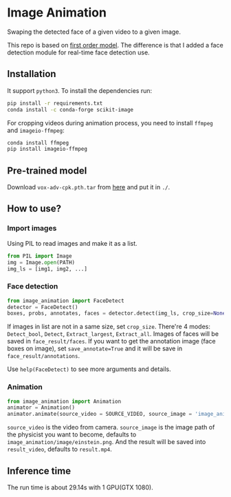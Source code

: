 # Image Animation
Swaping the detected face of a given video to a given image.

This repo is based on [first order model](https://github.com/AliaksandrSiarohin/first-order-model). 
The difference is that I added a face detection module for real-time face detection use.


## Installation

It support `python3`. To install the dependencies run:
```bash
pip install -r requirements.txt
conda install -c conda-forge scikit-image
```

For cropping videos during animation process, you need to install `ffmpeg` and `imageio-ffmpeg`:
```bash
conda install ffmpeg
pip install imageio-ffmpeg
```

## Pre-trained model

Download `vox-adv-cpk.pth.tar` from [here](https://drive.google.com/drive/folders/1PyQJmkdCsAkOYwUyaj_l-l0as-iLDgeH) and put it in `./`.


## How to use?

### Import images
Using PIL to read images and make it as a list.
```python
from PIL import Image
img = Image.open(PATH)
img_ls = [img1, img2, ...]
```

### Face detection
```python
from image_animation import FaceDetect
detector = FaceDetect()
boxes, probs, annotates, faces = detector.detect(img_ls, crop_size=None, mode = 'Extract_largest')
```
If images in list are not in a same size, set `crop_size`.
There're 4 modes: `Detect_bool`, `Detect`, `Extract_largest`, `Extract_all`.
Images of faces will be saved in `face_result/faces`.
If you want to get the annotation image (face boxes on image), set `save_annotate=True` and it will be save in `face_result/annotations`.

Use `help(FaceDetect)` to see more arguments and details.


### Animation
```python
from image_animation import Animation
animator = Animation()
animator.animate(source_video = SOURCE_VIDEO, source_image = 'image_animation/image/einstein.png', result_video = 'result.mp4')
```
`source_video` is the video from camera.
`source_image` is the image path of the physicist you want to become, defaults to `image_animation/image/einstein.png`.
And the result will be saved into `result_video`, defaults to `result.mp4`.


## Inference time
The run time is about 29.14s with 1 GPU(GTX 1080).
